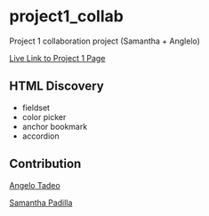 # project1_collab

Project 1 collaboration project (Samantha + Anglelo)

[Live Link to Project 1 Page](https://padillaaaa23.github.io/project1_collab/)

## HTML Discovery
- fieldset
- color picker
- anchor bookmark
- accordion

## Contribution

[Angelo Tadeo](https://github.com/bobabowl)

[Samantha Padilla](https://github.com/Padillaaaa23)